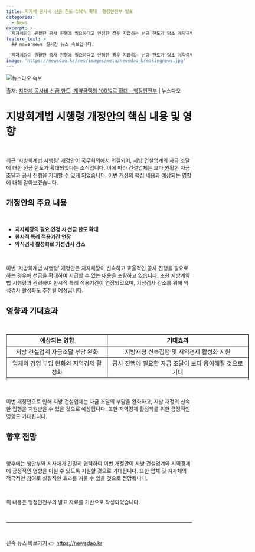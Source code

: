 ```yaml
---
title: 지자체 공사비 선금 한도 100% 확대  행정안전부 발표
categories:
  - News
excerpt: >
  지자체장이 원활한 공사 진행에 필요하다고 인정한 경우 지급하는 선금 한도가 당초 계약금액의 80%에서 100…
feature_text: >
  ## navernews 실시간 뉴스 속보입니다.

  지자체장이 원활한 공사 진행에 필요하다고 인정한 경우 지급하는 선금 한도가 당초 계약금액의 80%에서 100…
image: 'https://newsdao.kr/res/images/meta/newsdao_breakingnews.jpg'
---
```


![뉴스다오 속보](https://newsdao.kr/res/images/meta/newsdao_breakingnews.jpg)

<p>출처: <a href="https://newsdao.kr/3140" rel="dofollow">지자체 공사비 선금 한도, 계약금액의 100%로 확대 - 행정안전부</a> | 뉴스다오</p>

<h1 data-ke-size="size26"><b>지방회계법 시행령 개정안의 핵심 내용 및 영향</b></h1>
<p data-ke-size="size16">&nbsp;</p>
<p data-ke-size="size16">최근 ‘지방회계법 시행령’ 개정안이 국무회의에서 의결되어, 지방 건설업계의 자금 조달에 대한 선금 한도가 확대되었다는 소식입니다. 이에 따라 건설업체는 보다 원활한 자금 조달과 공사 진행을 기대할 수 있게 되었습니다. 이번 개정의 핵심 내용과 예상되는 영향에 대해 알아보겠습니다.</p>
<h2 data-ke-size="size24"><b>개정안의 주요 내용</b></h2>
<p data-ke-size="size16">&nbsp;</p>
<ul>
<li><b>지자체장의 필요 인정 시 선금 한도 확대</b></li>
<li><b>한시적 특례 적용기간 연장</b></li>
<li><b>약식검사 활성화로 기성검사 감소</b></li>
</ul>
<p data-ke-size="size16">&nbsp;</p>
<p data-ke-size="size16">이번 ‘지방회계법 시행령’ 개정안은 지자체장이 신속하고 효율적인 공사 진행을 필요로 하는 경우에 선금을 확대하여 지급할 수 있는 내용을 포함하고 있습니다. 또한 지방계약법 시행령과 관련하여 한시적 특례 적용기간이 연장되었으며, 기성검사 감소를 위해 약식검사 활성화도 추진될 예정입니다.</p>
<h2 data-ke-size="size24"><b>영향과 기대효과</b></h2>
<p data-ke-size="size16">&nbsp;</p>
<table style="width: 657px; height: 125px;" border="1">
<tbody>
<tr>
<td style="text-align: center; height: 17px;"><b>예상되는 영향</b></td>
<td style="text-align: center; height: 17px;"><b>기대효과</b></td>
</tr>
<tr>
<td style="text-align: center; height: 17px;">지방 건설업계 자금조달 부담 완화</td>
<td style="text-align: center; height: 17px;">지방재정 신속집행 및 지역경제 활성화 지원</td>
</tr>
<tr>
<td style="text-align: center; height: 17px;">업체의 경영 부담 완화와 지역경제 활성화</td>
<td style="text-align: center; height: 17px;">공사 진행에 필요한 자금 조달이 보다 용이해질 것으로 기대</td>
</tr>
</tbody>
</table>
<p data-ke-size="size16">&nbsp;</p>
<p data-ke-size="size16">이번 개정안으로 인해 지방 건설업체는 자금 조달의 부담을 완화하고, 지방 재정의 신속한 집행을 지원받을 수 있을 것으로 예상됩니다. 또한 지역경제 활성화를 위한 긍정적인 영향도 기대됩니다.</p>
<h2 data-ke-size="size24"><b>향후 전망</b></h2>
<p data-ke-size="size16">&nbsp;</p>
<p data-ke-size="size16">향후에는 행안부와 지자체가 긴밀히 협력하여 이번 개정안이 지방 건설업계와 지역경제에 긍정적인 영향을 미칠 수 있도록 지원할 것으로 기대됩니다. 또한 업체 및 지자체의 적극적인 참여로 실질적인 효과를 거둘 수 있을 것으로 전망됩니다.</p>
<p data-ke-size="size16">&nbsp;</p>
<p data-ke-size="size16">위 내용은 행정안전부의 발표 자료를 기반으로 작성되었습니다.</p>
<p data-ke-size="size16">&nbsp;</p>
<hr>
<p data-ke-size="size16">&nbsp;</p> 

신속 뉴스 바로가기 👉 <a href="https://newsdao.kr" rel="dofollow">https://newsdao.kr</a>


